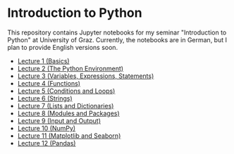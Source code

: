 Introduction to Python
======================

This repository contains Jupyter notebooks for my seminar "Introduction to Python" at University of Graz. Currently, the notebooks are in German, but I plan to provide English versions soon.

- [Lecture 1 (Basics)](https://github.com/cbrnr/intro_python/blob/master/1/1%20-%20Grundlagen.ipynb)
- [Lecture 2 (The Python Environment)](https://github.com/cbrnr/intro_python/blob/master/2/2%20-%20Die%20Python-Umgebung.ipynb)
- [Lecture 3 (Variables, Expressions, Statements)](https://github.com/cbrnr/intro_python/blob/master/3/3%20-%20Variablen%2C%20Ausdr%C3%BCcke%2C%20Anweisungen.ipynb)
- [Lecture 4 (Functions)](https://github.com/cbrnr/intro_python/blob/master/4/4%20-%20Funktionen.ipynb)
- [Lecture 5 (Conditions and Loops)](https://github.com/cbrnr/intro_python/blob/master/5/5%20-%20Bedingungen%2C%20Schleifen.ipynb)
- [Lecture 6 (Strings)](https://github.com/cbrnr/intro_python/blob/master/6/6%20-%20Strings.ipynb)
- [Lecture 7 (Lists and Dictionaries)](https://github.com/cbrnr/intro_python/blob/master/7/7%20-%20Lists%20und%20Dictionaries.ipynb)
- [Lecture 8 (Modules and Packages)](https://github.com/cbrnr/intro_python/blob/master/8/8%20-%20Module%20und%20Packages.ipynb)
- [Lecture 9 (Input and Output)](https://github.com/cbrnr/intro_python/blob/master/9/9%20-%20Ein-%20und%20Ausgabe.ipynb)
- [Lecture 10 (NumPy)](https://github.com/cbrnr/intro_python/blob/master/10/10%20-%20NumPy.ipynb)
- [Lecture 11 (Matplotlib and Seaborn)](https://github.com/cbrnr/intro_python/blob/master/11/11%20-%20Matplotlib%20und%20Seaborn.ipynb)
- [Lecture 12 (Pandas)](https://github.com/cbrnr/intro_python/blob/master/12/12%20-%20Pandas.ipynb)
